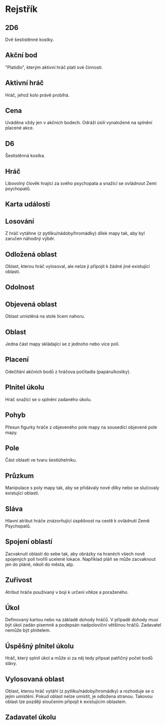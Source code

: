 # Rejstřík

## 2D6

Dvě šestistěnné kostky.

## Akční bod

"Platidlo", kterým aktivní hráč platí své činnosti.

## Aktivní hráč

Hráč, jehož kolo právě probíhá.

## Cena

Uváděna vždy jen v akčních bodech. Odráží úsilí vynaložené na splnění placené akce.

## D6

Šestistěnná kostka.

## Hráč

Libovolný člověk hrající za svého psychopata a snažící se ovládnout Zemi psychopatů.

## Karta události

## Losování

Z hráč vytáhne (z pytlíku/nádoby/hromádky) dílek mapy tak, aby byl zaručen náhodný výběr.

## Odložená oblast

Oblast, kterou hráč vylosoval, ale nelze ji připojit k žádné jiné existující oblasti.

## Odolnost

## Objevená oblast

Oblast umístěná na stole lícem nahoru.

## Oblast

Jedna část mapy skládající se z jednoho nebo více polí.

## Placení

Odečítání akčních bodů z hráčova počítadla (papáru/kostky).

## Plnitel úkolu

Hráč snažící se o splnění zadaného úkolu.

## Pohyb

Přesun figurky hráče z objeveného pole mapy na sousedící objevené pole mapy.

## Pole

Část oblasti ve tvaru šestiúhelníku.

## Průzkum

Manipulace s poly mapy tak, aby se přidávaly nové dílky nebo se slučovaly existující oblasti.

## Sláva

Hlavní atribut hráče znázorňující úspěšnost na cestě k ovládnutí Země Psychopatů.

## Spojení oblastí

Zacvaknutí oblastí do sebe tak, aby obrázky na hranéch všech nově spojených polí tvořili ucelené lokace. Například pláň se může zacvaknout jen do pláně, nikoli do města, atp. 

## Zuřivost

Atribut hráče používaný v boji k určení vítěze a poraženého.

## Úkol

Definovaný kartou nebo na základě dohody hráčů. V případě dohody musí být úkol zadán písemně a podepsán nadpoloviční většinou hráčů. Zadavatel nemůže být plnitelem.

## Úspěšný plnitel úkolu

Hráč, který splnil úkol a může si za něj tedy připsat patřičný počet bodů slávy.

## Vylosovaná oblast

Oblast, kterou hráč vytáhl (z pytlíku/nádoby/hromádky) a rozhoduje se o jejím umístění. Pokud oblast nelze umístit, je odložena stranou. Takovou oblast lze později sloučením připojit k existujícím oblastem.

## Zadavatel úkolu

